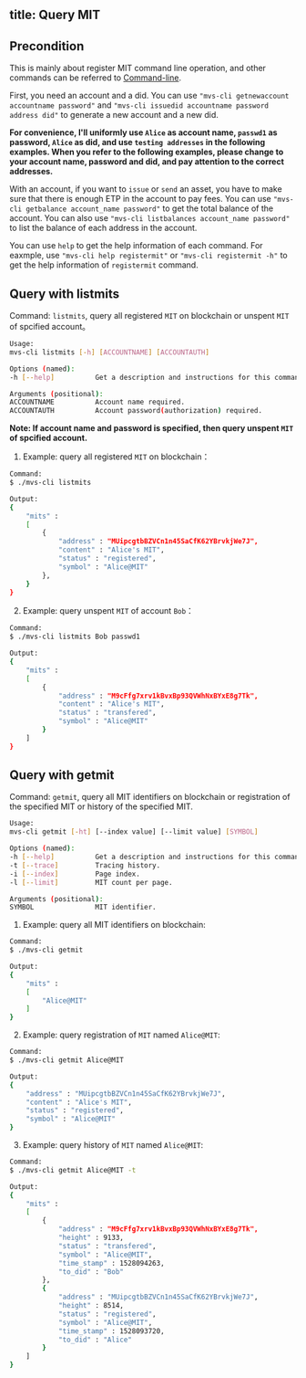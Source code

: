 title: Query MIT
---

## Precondition
This is mainly about register MIT command line operation, and other commands can be referred to [Command-line](command-line.html).

First, you need an account and a did. You can use `"mvs-cli getnewaccount accountname password"` and `"mvs-cli issuedid accountname password address did"` to generate a new account and a new did.

**For convenience, I'll uniformly use `Alice` as account name, `passwd1` as password, `Alice` as did, and use `testing addresses` in the following examples. When you refer to the following examples, please change to your account name, password and did, and pay attention to the correct addresses.**

With an account, if you want to `issue` or `send` an asset, you have to make sure that there is enough ETP in the account to pay fees. You can use `"mvs-cli getbalance account_name password"` to get the total balance of the account. You can also use `"mvs-cli listbalances account_name password"` to list the balance of each address in the account.

You can use `help` to get the help information of each command. For eaxmple, use `"mvs-cli help registermit"` or `"mvs-cli registermit -h"` to get the help information of `registermit` command.

## Query with listmits
Command: `listmits`, query all registered `MIT` on blockchain or unspent `MIT` of spcified account。
```bash
Usage:
mvs-cli listmits [-h] [ACCOUNTNAME] [ACCOUNTAUTH]   

Options (named):
-h [--help]          Get a description and instructions for this command.

Arguments (positional):
ACCOUNTNAME          Account name required.
ACCOUNTAUTH          Account password(authorization) required.
```
**Note: If account name and password is specified, then query unspent `MIT` of spcified account.**

1. Example: query all registered `MIT` on blockchain：
```bash
Command: 
$ ./mvs-cli listmits

Output: 
{
	"mits" : 
	[
		{
			"address" : "MUipcgtbBZVCn1n45SaCfK62YBrvkjWe7J",
			"content" : "Alice's MIT",
			"status" : "registered",
			"symbol" : "Alice@MIT"
		},
	}
}
```

2. Example: query unspent `MIT` of account `Bob`：
```bash
Command: 
$ ./mvs-cli listmits Bob passwd1

Output: 
{
	"mits" : 
	[
		{
			"address" : "M9cFfg7xrv1kBvxBp93QVWhNxBYxE8g7Tk",
			"content" : "Alice's MIT",
			"status" : "transfered",
			"symbol" : "Alice@MIT"
		}
	]
}
```


## Query with getmit
Command: `getmit`, query all MIT identifiers on blockchain or registration of the specified MIT or history of the specified MIT.

```bash
Usage:
mvs-cli getmit [-ht] [--index value] [--limit value] [SYMBOL]   

Options (named):
-h [--help]          Get a description and instructions for this command.
-t [--trace]         Tracing history.
-i [--index]         Page index.
-l [--limit]         MIT count per page.

Arguments (positional):
SYMBOL               MIT identifier.
```

1. Example: query all MIT identifiers on blockchain:
```bash
Command: 
$ ./mvs-cli getmit

Output: 
{
	"mits" : 
	[
		"Alice@MIT"
	]
}
```

2. Example: query registration of `MIT` named `Alice@MIT`:
```bash
Command: 
$ ./mvs-cli getmit Alice@MIT

Output: 
{
	"address" : "MUipcgtbBZVCn1n45SaCfK62YBrvkjWe7J",
	"content" : "Alice's MIT",
	"status" : "registered",
	"symbol" : "Alice@MIT"
}
```

3. Example: query history of `MIT` named `Alice@MIT`:
```bash
Command: 
$ ./mvs-cli getmit Alice@MIT -t

Output: 
{
	"mits" : 
	[
		{
			"address" : "M9cFfg7xrv1kBvxBp93QVWhNxBYxE8g7Tk",
			"height" : 9133,
			"status" : "transfered",
			"symbol" : "Alice@MIT",
			"time_stamp" : 1528094263,
			"to_did" : "Bob"
		},
		{
			"address" : "MUipcgtbBZVCn1n45SaCfK62YBrvkjWe7J",
			"height" : 8514,
			"status" : "registered",
			"symbol" : "Alice@MIT",
			"time_stamp" : 1528093720,
			"to_did" : "Alice"
		}
	]
}
```
